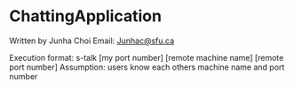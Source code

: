 # ChattingApplication
Written by Junha Choi
Email: Junhac@sfu.ca

Execution format: s-talk [my port number] [remote machine name] [remote port number]
Assumption: users know each others machine name and port number
